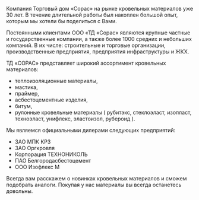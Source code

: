 ---
---
Компания Торговый дом «Сорас» на рынке кровельных материалов уже 30 лет. 
В течение длительной работы был накоплен большой опыт, которым мы хотели бы поделиться с Вами.

Постоянными клиентами ООО «ТД «Сорас» являются крупные частные и государственные компании, а также более 1000 средних и небольших компаний. 
В их числе: строительные и торговые организации, производственные предприятия, предприятия инфраструктуры и ЖКХ.

ТД «СОРАС» представляет широкий ассортимент кровельных материалов: 
- теплоизоляционные материалы, 
- мастика, 
- праймер, 
- асбестоцементные изделия, 
- битум,  
- рулонные кровельные материалы ( рубитэкс, стеклоэласт, изопласт, техноэласт, унифлекс, эластоизол, рубероид ).

Мы являемся официальными дилерами следующих предприятий: 
- ️ЗАО МПК КРЗ
- ЗАО Оргкровля 
- Корпорация ТЕХНОНИКОЛЬ 
- ПАО Белгородасбестоцемент 
- ООО Изофлекс М

Всегда вам расскажем о новинках кровельных материалов и сможем подобрать аналоги.
Покупая у нас материалы вы всегда останетесь довольны.
